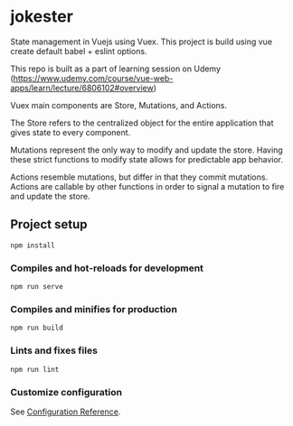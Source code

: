 # jokester

State management in Vuejs using Vuex. 
This project is build using vue create default babel + eslint options.

This repo is built as a part of learning session on Udemy (https://www.udemy.com/course/vue-web-apps/learn/lecture/6806102#overview)


Vuex main components are Store, Mutations, and Actions.

The Store refers to the centralized object for the entire application that gives state to every component.

Mutations represent the only way to modify and update the store. Having these strict functions to modify state allows for predictable app behavior.

Actions resemble mutations, but differ in that they commit mutations. Actions are callable by other functions in order to signal a mutation to fire and update the store.


## Project setup
```
npm install
```

### Compiles and hot-reloads for development
```
npm run serve
```

### Compiles and minifies for production
```
npm run build
```

### Lints and fixes files
```
npm run lint
```

### Customize configuration
See [Configuration Reference](https://cli.vuejs.org/config/).
